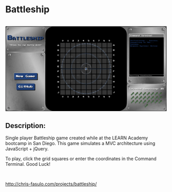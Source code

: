 <h1>Battleship</h1><br>
<img src="img/battleshipScreenshot.png">
<br>
<h2>Description:</h2>
<p>Single player Battleship game created while at the LEARN Academy bootcamp in San Diego. This game simulates a MVC architecture using JavaScript + jQuery.</p>
<p>To play, click the grid squares or enter the coordinates in the Command Terminal. Good Luck!</p><br>

http://chris-fasulo.com/projects/battleship/
